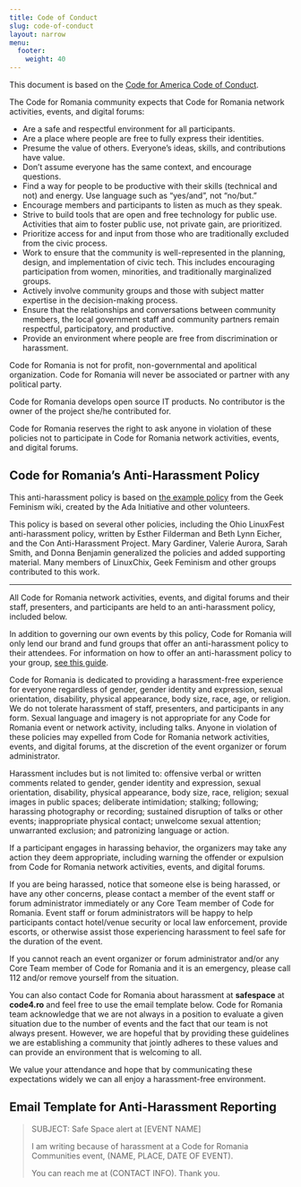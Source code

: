 ```yaml
---
title: Code of Conduct
slug: code-of-conduct
layout: narrow
menu: 
  footer:
    weight: 40
---
```

This document is based on the [Code for America Code of Conduct](https://github.com/codeforamerica/codeofconduct).

The Code for Romania community expects that Code for Romania network activities, events, and digital forums:

- Are a safe and respectful environment for all participants.
- Are a place where people are free to fully express their identities.
- Presume the value of others. Everyone’s ideas, skills, and contributions have value.
- Don’t assume everyone has the same context, and encourage questions.
- Find a way for people to be productive with their skills (technical and not) and energy. Use language such as “yes/and”, not “no/but.”
- Encourage members and participants to listen as much as they speak.
- Strive to build tools that are open and free technology for public use. Activities that aim to foster public use, not private gain, are prioritized.
- Prioritize access for and input from those who are traditionally excluded from the civic process.
- Work to ensure that the community is well-represented in the planning, design, and implementation of civic tech. This includes encouraging participation from women, minorities, and traditionally marginalized groups.
- Actively involve community groups and those with subject matter expertise in the decision-making process.
- Ensure that the relationships and conversations between community members, the local government staff and community partners remain respectful, participatory, and productive.
- Provide an environment where people are free from discrimination or harassment.

Code for Romania is not for profit, non-governmental and apolitical organization. Code for Romania will never be associated or partner with any political party.

Code for Romania develops open source IT products. No contributor is the owner of the project she/he contributed for.

Code for Romania reserves the right to ask anyone in violation of these policies not to participate in Code for Romania network activities, events, and digital forums.

## Code for Romania’s Anti-Harassment Policy

This anti-harassment policy is based on [the example policy](http://geekfeminism.wikia.com/wiki/Conference_anti-harassment/Policy) from the Geek Feminism wiki, created by the Ada Initiative and other volunteers.

This policy is based on several other policies, including the Ohio LinuxFest anti-harassment policy, written by Esther Filderman and Beth Lynn Eicher, and the Con Anti-Harassment Project. Mary Gardiner, Valerie Aurora, Sarah Smith, and Donna Benjamin generalized the policies and added supporting material. Many members of LinuxChix, Geek Feminism and other groups contributed to this work.

* * * 

All Code for Romania network activities, events, and digital forums and their staff, presenters, and participants are held to an anti-harassment policy, included below.

In addition to governing our own events by this policy, Code for Romania will only lend our brand and fund groups that offer an anti-harassment policy to their attendees. For information on how to offer an anti-harassment policy to your group, [see this guide](https://docs.google.com/document/d/1Zg2FDt7awgfCmdcbzMwKHMb1A7KDOhs_z7ibCb3TLLQ/view).

Code for Romania is dedicated to providing a harassment-free experience for everyone regardless of gender, gender identity and expression, sexual orientation, disability, physical appearance, body size, race, age, or religion. We do not tolerate harassment of staff, presenters, and participants in any form. Sexual language and imagery is not appropriate for any Code for Romania event or network activity, including talks. Anyone in violation of these policies may expelled from Code for Romania network activities, events, and digital forums, at the discretion of the event organizer or forum administrator.

Harassment includes but is not limited to: offensive verbal or written comments related to gender, gender identity and expression, sexual orientation, disability, physical appearance, body size, race, religion; sexual images in public spaces; deliberate intimidation; stalking; following; harassing photography or recording; sustained disruption of talks or other events; inappropriate physical contact; unwelcome sexual attention; unwarranted exclusion; and patronizing language or action.

If a participant engages in harassing behavior, the organizers may take any action they deem appropriate, including warning the offender or expulsion from Code for Romania network activities, events, and digital forums.

If you are being harassed, notice that someone else is being harassed, or have any other concerns, please contact a member of the event staff or forum administrator immediately or any Core Team member of Code for Romania. Event staff or forum administrators will be happy to help participants contact hotel/venue security or local law enforcement, provide escorts, or otherwise assist those experiencing harassment to feel safe for the duration of the event.

If you cannot reach an event organizer or forum administrator and/or any Core Team member of Code for Romania and it is an emergency, please call 112 and/or remove yourself from the situation.

You can also contact Code for Romania about harassment at **safespace** at **code4.ro** and feel free to use the email template below. Code for Romania team acknowledge that we are not always in a position to evaluate a given situation due to the number of events and the fact that our team is not always present. However, we are hopeful that by providing these guidelines we are establishing a community that jointly adheres to these values and can provide an environment that is welcoming to all.

We value your attendance and hope that by communicating these expectations widely we can all enjoy a harassment-free environment.

## Email Template for Anti-Harassment Reporting

>SUBJECT: Safe Space alert at [EVENT NAME]
>
>I am writing because of harassment at a Code for Romania Communities event, (NAME, PLACE, DATE OF EVENT).
>
>You can reach me at (CONTACT INFO). Thank you.

